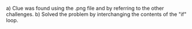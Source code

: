 a) Clue was found using the .png file and by referring to the other challenges.
b) Solved the problem by interchanging the contents of the "if" loop.